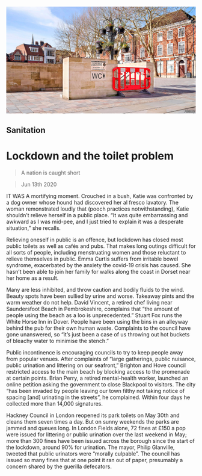 ![](./images/20200613_BRP003_0.jpg)

## Sanitation

# Lockdown and the toilet problem

> A nation is caught short

> Jun 13th 2020

IT WAS A mortifying moment. Crouched in a bush, Katie was confronted by a dog owner whose hound had discovered her al fresco lavatory. The woman remonstrated loudly that (pooch practices notwithstanding), Katie shouldn’t relieve herself in a public place. “It was quite embarrassing and awkward as I was mid-pee, and I just tried to explain it was a desperate situation,” she recalls.

Relieving oneself in public is an offence, but lockdown has closed most public toilets as well as cafés and pubs. That makes long outings difficult for all sorts of people, including menstruating women and those reluctant to relieve themselves in public. Emma Curtis suffers from irritable bowel syndrome, exacerbated by the anxiety the covid-19 crisis has caused. She hasn’t been able to join her family for walks along the coast in Dorset near her home as a result.

Many are less inhibited, and throw caution and bodily fluids to the wind. Beauty spots have been sullied by urine and worse. Takeaway pints and the warm weather do not help. David Vincent, a retired chef living near Saundersfoot Beach in Pembrokeshire, complains that “the amount of people using the beach as a loo is unprecedented.” Stuart Fox runs the White Horse Inn in Dover. People have been using the bins in an alleyway behind the pub for their own human waste. Complaints to the council have gone unanswered, so “it’s just been a case of us throwing out hot buckets of bleachy water to minimise the stench.”

Public incontinence is encouraging councils to try to keep people away from popular venues. After complaints of “large gatherings, public nuisance, public urination and littering on our seafront,” Brighton and Hove council restricted access to the main beach by blocking access to the promenade at certain points. Brian Perry, a retired mental-health worker, launched an online petition asking the government to close Blackpool to visitors. The city “has been invaded by people leaving our town filthy not taking notice of spacing [and] urinating in the streets”, he complained. Within four days he collected more than 14,000 signatures.

Hackney Council in London reopened its park toilets on May 30th and cleans them seven times a day. But on sunny weekends the parks are jammed and queues long. In London Fields alone, 72 fines at £150 a pop were issued for littering or public urination over the last weekend in May; more than 300 fines have been issued across the borough since the start of the lockdown, around 90% for urination. The mayor, Philip Glanville, tweeted that public urinators were “morally culpable”. The council has issued so many fines that at one point it ran out of paper, presumably a concern shared by the guerilla defecators.